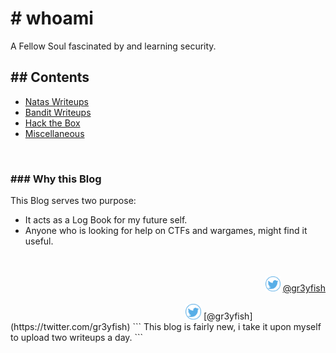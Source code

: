 # # whoami
A Fellow Soul fascinated by and learning security.


## ## Contents
- [Natas Writeups](./Natas/index.md)
- [Bandit Writeups](./Bandit/index.html)
- [Hack the Box](./HTB/index.html)
- [Miscellaneous](./Misc/index.md)

<br/>

### ### Why this Blog
This Blog serves two purpose:
  - It acts as a Log Book for my future self.
  - Anyone who is looking for help on CTFs and wargames, might find it useful.



<br/>
<br/>
<div style="text-align: right"> <img src="./assets/images/tweet1.png" width="24" /> <a href="https://twitter.com/gr3yfish">@gr3yfish</a></div>
                                                        <img src="./assets/images/tweet1.png" width="25" /> [@gr3yfish](https://twitter.com/gr3yfish)
```
This blog is fairly new, i take it upon myself to upload two writeups a day. 
```

